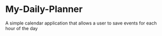 # My-Daily-Planner
A simple calendar application that allows a user to save events for each hour of the day
